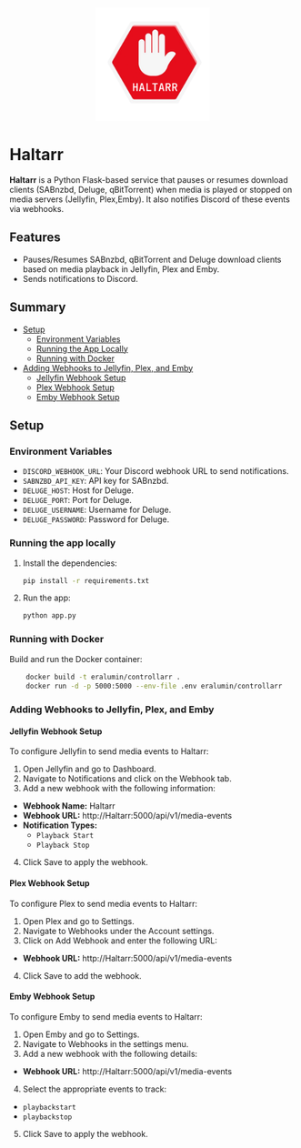 <p align="center">
  <img src="./icon.png" alt="Haltarr Icon" width="200"/>
</p>

# Haltarr

**Haltarr** is a Python Flask-based service that pauses or resumes download clients (SABnzbd, Deluge, qBitTorrent) when media is played or stopped on media servers (Jellyfin, Plex,Emby). It also notifies Discord of these events via webhooks.

## Features
- Pauses/Resumes SABnzbd, qBitTorrent and Deluge download clients based on media playback in Jellyfin, Plex and Emby.
- Sends notifications to Discord.

## Summary
- [Setup](#setup)
  - [Environment Variables](#environment-variables)
  - [Running the App Locally](#running-the-app-locally)
  - [Running with Docker](#running-with-docker)
- [Adding Webhooks to Jellyfin, Plex, and Emby](#adding-webhooks-to-jellyfin-plex-and-emby)
  - [Jellyfin Webhook Setup](#jellyfin-webhook-setup)
  - [Plex Webhook Setup](#plex-webhook-setup)
  - [Emby Webhook Setup](#emby-webhook-setup)

## Setup

### Environment Variables
- `DISCORD_WEBHOOK_URL`: Your Discord webhook URL to send notifications.
- `SABNZBD_API_KEY`: API key for SABnzbd.
- `DELUGE_HOST`: Host for Deluge.
- `DELUGE_PORT`: Port for Deluge.
- `DELUGE_USERNAME`: Username for Deluge.
- `DELUGE_PASSWORD`: Password for Deluge.

### Running the app locally
1. Install the dependencies:
   ```bash
   pip install -r requirements.txt
   ```
2. Run the app:
    ```bash
    python app.py
    ```

### Running with Docker
Build and run the Docker container:
```bash
    docker build -t eralumin/controllarr .
    docker run -d -p 5000:5000 --env-file .env eralumin/controllarr
```

### Adding Webhooks to Jellyfin, Plex, and Emby

#### Jellyfin Webhook Setup
To configure Jellyfin to send media events to Haltarr:
1. Open Jellyfin and go to Dashboard.
2. Navigate to Notifications and click on the Webhook tab.
3. Add a new webhook with the following information:
  - **Webhook Name:** Haltarr
  - **Webhook URL:** http://Haltarr:5000/api/v1/media-events
  - **Notification Types:**
    - `Playback Start`
    - `Playback Stop`
4. Click Save to apply the webhook.

#### Plex Webhook Setup
To configure Plex to send media events to Haltarr:

1. Open Plex and go to Settings.
2. Navigate to Webhooks under the Account settings.
3. Click on Add Webhook and enter the following URL:
  - **Webhook URL:** http://Haltarr:5000/api/v1/media-events
4. Click Save to add the webhook.

#### Emby Webhook Setup
To configure Emby to send media events to Haltarr:

1. Open Emby and go to Settings.
2. Navigate to Webhooks in the settings menu.
3. Add a new webhook with the following details:
  - **Webhook URL:** http://Haltarr:5000/api/v1/media-events
4. Select the appropriate events to track:
  - `playbackstart`
  - `playbackstop`
5. Click Save to apply the webhook.
